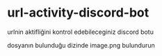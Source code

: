 # url-activity-discord-bot
 urlnin aktifliğini kontrol edebileceginiz discord botu
 
dosyanın bulunduğu dizinde image.png bulundurun